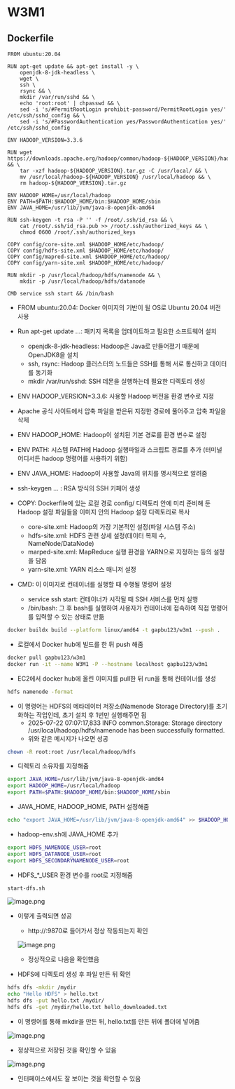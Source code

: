 # W3M1

## Dockerfile

```docker
FROM ubuntu:20.04

RUN apt-get update && apt-get install -y \
    openjdk-8-jdk-headless \
    wget \
    ssh \
    rsync && \
    mkdir /var/run/sshd && \
    echo 'root:root' | chpasswd && \
    sed -i 's/#PermitRootLogin prohibit-password/PermitRootLogin yes/' /etc/ssh/sshd_config && \
    sed -i 's/#PasswordAuthentication yes/PasswordAuthentication yes/' /etc/ssh/sshd_config

ENV HADOOP_VERSION=3.3.6

RUN wget https://downloads.apache.org/hadoop/common/hadoop-${HADOOP_VERSION}/hadoop-${HADOOP_VERSION}.tar.gz && \
    tar -xzf hadoop-${HADOOP_VERSION}.tar.gz -C /usr/local/ && \
    mv /usr/local/hadoop-${HADOOP_VERSION} /usr/local/hadoop && \
    rm hadoop-${HADOOP_VERSION}.tar.gz

ENV HADOOP_HOME=/usr/local/hadoop
ENV PATH=$PATH:$HADOOP_HOME/bin:$HADOOP_HOME/sbin
ENV JAVA_HOME=/usr/lib/jvm/java-8-openjdk-amd64

RUN ssh-keygen -t rsa -P '' -f /root/.ssh/id_rsa && \
    cat /root/.ssh/id_rsa.pub >> /root/.ssh/authorized_keys && \
    chmod 0600 /root/.ssh/authorized_keys

COPY config/core-site.xml $HADOOP_HOME/etc/hadoop/
COPY config/hdfs-site.xml $HADOOP_HOME/etc/hadoop/
COPY config/mapred-site.xml $HADOOP_HOME/etc/hadoop/
COPY config/yarn-site.xml $HADOOP_HOME/etc/hadoop/

RUN mkdir -p /usr/local/hadoop/hdfs/namenode && \
    mkdir -p /usr/local/hadoop/hdfs/datanode

CMD service ssh start && /bin/bash
```

- FROM ubuntu:20.04: Docker 이미지의 기반이 될 OS로 Ubuntu 20.04 버전 사용
- Run apt-get update …: 패키지 목록을 업데이트하고 필요한 소프트웨어 설치
    - openjdk-8-jdk-headless: Hadoop은 Java로 만들어졌기 때문에 OpenJDK8을 설치
    - ssh, rsync: Hadoop 클러스터의 노드들은 SSH를 통해 서로 통신하고 데이터를 동기화
    - mkdir /var/run/sshd: SSH 데몬을 실행하는데 필요한 디렉토리 생성
    
- ENV HADOOP_VERSION=3.3.6: 사용할 Hadoop 버전을 환경 변수로 지정
- Apache 공식 사이트에서 압축 파일을 받은뒤 지정한 경로에 풀어주고 압축 파일을 삭제

- ENV HADOOP_HOME: Hadoop이 설치된 기본 경로를 환경 변수로 설정
- ENV PATH: 시스템 PATH에 Hadoop 실행파일과 스크립트 경로를 추가 (터미널 어디서든 hadoop 명령어를 사용하기 위함)
- ENV JAVA_HOME: Hadoop이 사용할 Java의 위치를 명시적으로 알려줌

- ssh-keygen … : RSA 방식의 SSH 키페어 생성
- COPY: Dockerfile에 있는 로컬 경로 config/ 디렉토리 안에 미리 준비해 둔 Hadoop 설정 파일들을 이미지 안의 Hadoop 설정 디렉토리로 복사
    - core-site.xml: Hadoop의 가장 기본적인 설정(파일 시스템 주소)
    - hdfs-site.xml: HDFS 관련 상세 설정(데이터 복제 수, NameNode/DataNode)
    - marped-site.xml: MapReduce 실행 환경을 YARN으로 지정하는 등의 설정을 담음
    - yarn-site.xml: YARN 리소스 매니저 설정

- CMD: 이 이미지로 컨테이너를 실행할 때 수행될 명령어 설정
    - service ssh start: 컨테이너가 시작될 때 SSH 서비스를 먼저 실행
    - /bin/bash: 그 후 bash를 실행하여 사용자가 컨테이너에 접속하여 직접 명령어를 입력할 수 있는 상태로 만듦

```bash
docker buildx build --platform linux/amd64 -t gapbu123/w3m1 --push .
```

- 로컬에서 Docker hub에 빌드를 한 뒤 push 해줌

```bash
docker pull gapbu123/w3m1
docker run -it --name W3M1 -P --hostname localhost gapbu123/w3m1
```

- EC2에서 docker hub에 올린 이미지를 pull한 뒤 run을 통해 컨테이너를 생성

```bash
hdfs namenode -format
```

- 이 명령어는 HDFS의 메타데이터 저장소(Namenode Storage Directory)를 초기화하는 작업인데, 초기 설치 후 1번만 실행해주면 됨
    - 2025-07-22 07:07:17,833 INFO common.Storage: Storage directory /usr/local/hadoop/hdfs/namenode has been successfully formatted.
    - 위와 같은 메시지가 나오면 성공

```bash
chown -R root:root /usr/local/hadoop/hdfs
```

- 디렉토리 소유자를 지정해줌

```bash
export JAVA_HOME=/usr/lib/jvm/java-8-openjdk-amd64
export HADOOP_HOME=/usr/local/hadoop
export PATH=$PATH:$HADOOP_HOME/bin:$HADOOP_HOME/sbin
```

- JAVA_HOME, HADOOP_HOME, PATH 설정해줌

```bash
echo "export JAVA_HOME=/usr/lib/jvm/java-8-openjdk-amd64" >> $HADOOP_HOME/etc/hadoop/hadoop-env.sh
```

- hadoop-env.sh에 JAVA_HOME 추가

```bash
export HDFS_NAMENODE_USER=root
export HDFS_DATANODE_USER=root
export HDFS_SECONDARYNAMENODE_USER=root
```

- HDFS_*_USER 환경 변수를 root로 지정해줌

```bash
start-dfs.sh
```

![image.png](W3M1%2023872994258d80fbb3f8c0e8ddfeaa03/image.png)

- 이렇게 출력되면 성공
    - http://<your-ec2-public-dns>:9870로 들어가서 정상 작동되는지 확인
    
    ![image.png](W3M1%2023872994258d80fbb3f8c0e8ddfeaa03/image%201.png)
    
    - 정상적으로 나옴을 확인했음

- HDFS에 디렉토리 생성 후 파일 만든 뒤 확인

```bash
hdfs dfs -mkdir /mydir
echo "Hello HDFS" > hello.txt
hdfs dfs -put hello.txt /mydir/
hdfs dfs -get /mydir/hello.txt hello_downloaded.txt
```

- 이 명령어를 통해 mkdir을 만든 뒤, hello.txt를 만든 뒤에 폴더에 넣어줌

![image.png](W3M1%2023872994258d80fbb3f8c0e8ddfeaa03/image%202.png)

- 정상적으로 저장된 것을 확인할 수 있음

![image.png](W3M1%2023872994258d80fbb3f8c0e8ddfeaa03/image%203.png)

- 인터페이스에서도 잘 보이는 것을 확인할 수 있음